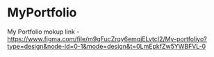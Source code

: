 # MyPortfolio
My Portfolio
mokup link -https://www.figma.com/file/m9qFucZrqy6emqjELvtcI2/My-portfoliyo?type=design&node-id=0-1&mode=design&t=0LmEpkfZw5YWBFVL-0
